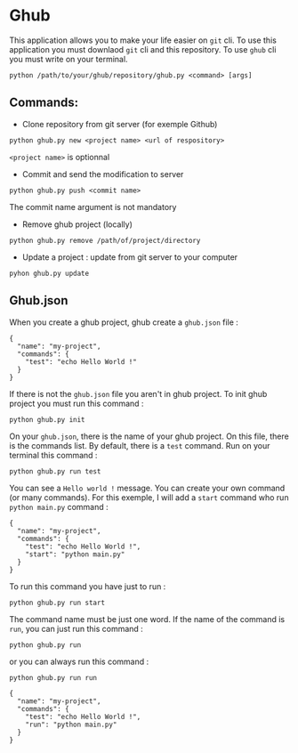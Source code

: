 # Ghub

This application allows you to make your life easier on ```git``` cli.
To use this application you must downlaod ```git``` cli and this repository.
To use ```ghub``` cli you must write on your terminal.
```
python /path/to/your/ghub/repository/ghub.py <command> [args]
```

## Commands:

- Clone repository from git server (for exemple Github)
```
python ghub.py new <project name> <url of respository>
```
```<project name>``` is optionnal
- Commit and send the modification to server
```
python ghub.py push <commit name>
```
The commit name argument is not mandatory
- Remove ghub project (locally)
```
python ghub.py remove /path/of/project/directory
```
- Update a project : update from git server to your computer
```
pyhon ghub.py update
```

## Ghub.json
When you create a ghub project, ghub create a ```ghub.json``` file :
```
{
  "name": "my-project",
  "commands": {
    "test": "echo Hello World !"
  }
}
```
If there is not the ```ghub.json``` file you aren't in ghub project. To init ghub project you must run this command :
```
python ghub.py init
```
On your ```ghub.json```, there is the name of your ghub project. On this file, there is the commands list. By default, there is a ```test``` command. Run on your terminal this command :
```
python ghub.py run test
```
You can see a ```Hello world !``` message. You can create your own command (or many commands). For this exemple, I will add a ```start``` command who run ```python main.py``` command :
```
{
  "name": "my-project",
  "commands": {
    "test": "echo Hello World !",
    "start": "python main.py"
  }
}
```
To run this command you have just to run :
```
python ghub.py run start
```
The command name must be just one word.
If the name of the command is ```run```, you can just run this command : 
```
python ghub.py run
```
or you can always run this command :
```
python ghub.py run run
```
```
{
  "name": "my-project",
  "commands": {
    "test": "echo Hello World !",
    "run": "python main.py"
  }
}
```
